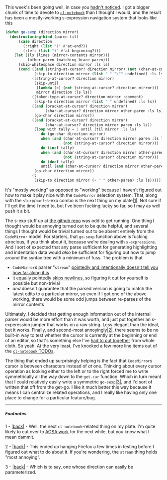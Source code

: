 This week's been going well, in case you [hadn't noticed](https://github.com/Inaimathi/cl-notebook/commits?author=Inaimathi). I got a bigger chunk of time to devote to [`cl-notebook`](https://github.com/Inaimathi/cl-notebook) than I thought I would, and the result has been a mostly-working s-expression navigation system that looks like this

```lisp
(defun go-sexp (direction mirror)
  (destructuring-bind (paren til)
      (case direction
        (:right (list "(" #'at-end?))
        (:left (list ")" #'at-beginning?)))
    (let ((ls (lines (mirror-contents mirror)))
          (other-paren (matching-brace paren)))
      (skip-whitespace direction mirror :ls ls)
      (cond ((and (string-at-cursor? direction mirror) (not (char-at-cursor? direction mirror "\"" :ls ls)))
             (skip-to direction mirror (list " " "\"" undefined) :ls ls))
            ((string-at-cursor? direction mirror)
             (skip-until 
              (lambda (c) (not (string-at-cursor? direction mirror)))
              mirror direction :ls ls))
            ((token-type-at-cursor? direction mirror :comment)
             (skip-to direction mirror (list " " undefined) :ls ls))
            ((and (bracket-at-cursor? direction mirror)
                  (char-at-cursor? direction mirror other-paren :ls ls))
             (go-char direction mirror))
            ((and (bracket-at-cursor? direction mirror)
                  (char-at-cursor? direction mirror paren :ls ls))
             (loop with tally = 1 until (til mirror :ls ls)
                do (go-char direction mirror)
                when (and (char-at-cursor? direction mirror paren :ls ls) 
                          (not (string-at-cursor? direction mirror))) 
                do (incf tally)
                when (and (char-at-cursor? direction mirror other-paren :ls ls)
                          (not (string-at-cursor? direction mirror)))
                do (decf tally)
                until (and (char-at-cursor? direction mirror other-paren :ls ls) (= 0 tally)))
             (go-char direction mirror))
            (t 
             (skip-to direction mirror (+ " " other-paren) :ls ls))))))
```

It's "mostly working" as opposed to "working" because I haven't figured out how to make it play nice with the `CodeMirror` selection system. That, along with the `slurp`/`barf`-s-exp combo is the next thing on my plate<a name="note-Thu-Aug-14-173707EDT-2014"></a>[|1|](#foot-Thu-Aug-14-173707EDT-2014). Not sure if I'll get the time I need to, but I've been fucking lucky so far, so I may as well push it a bit.

The s-exp stuff up at [the github repo](https://github.com/Inaimathi/cl-notebook/blob/master/front-end.lisp#L619-L788) was odd to get running. One thing I thought would be annoying turned out to be quite helpful, and several things I thought would be trivial turned out to be absent entirely from the `CodeMirror` model. For starters, that `go-sexp` function above is fucking atrocious, if you think about it, because we're dealing with `s-expressions`. And I sort of expected that any parse sufficient for generating highlighting and indentation data would *also* be sufficient for figuring out how to jump around the syntax tree with a minimum of fuss. The problem is that


-   `CodeMirror`s parser "`stream`" [pointedly and intentionally doesn't tell you how far along it is](https://groups.google.com/forum/#!topic/codemirror/Uv41kb0GII8)
-   it equally pointedly [skips newlines](http://codemirror.net/doc/manual.html#modeapi), so figuring it out for yourself is possible but non-trivial
-   *and* doesn't guarantee that the parsed version is going to match the latest edits to a particular mirror, so even if I got one of the above working, there would be some odd jumps between re-parses of the mirror contents


Ultimately, I decided that getting enough information out of the internal parser would be more effort than it was worth, and just put together an s-experession jumper that works on a raw string. Less elegant than the ideal, but it works. Finally, and second-most annoyingly<a name="note-Thu-Aug-14-173713EDT-2014"></a>[|2|](#foot-Thu-Aug-14-173713EDT-2014), there seems to be no built-in way to test whether the cursor is currently at the beginning or end of an editor, so that's something else I've [had to put together](https://github.com/Inaimathi/cl-notebook/blob/master/front-end.lisp#L634-L642) from whole cloth. So yeah. At the very least, I've knocked a few more line items out of the [`cl-notebook` TODOs](https://github.com/Inaimathi/cl-notebook#todo).

The thing that ended up surprisingly helping is the fact that `CodeMirror`s cursor is between characters instead of *at* one. Thinking about every cursor operation as looking either to the left or to the right forced me to write symmetrically all the way down to the `get-cur` function. Which in turn meant that I could relatively easily write a symmetric `go-sexp`<a name="note-Thu-Aug-14-173716EDT-2014"></a>[|3|](#foot-Thu-Aug-14-173716EDT-2014), and I'd sort of written that off from the get-go. I like it much better this way because it means I can centralize related operations, and I really like having only one place to change for a particular feature/bug.


* * *
##### Footnotes

1 - <a name="foot-Thu-Aug-14-173707EDT-2014"></a>[|back|](#note-Thu-Aug-14-173707EDT-2014) - Well, the next `cl-notebook`-related thing on my plate. I'm quite likely to cut over to [AOSA work](https://github.com/Inaimathi/500lines/blob/master/event-driven-web-server/writeup.md) for the next while, but you know what I mean dammit.

2 - <a name="foot-Thu-Aug-14-173713EDT-2014"></a>[|back|](#note-Thu-Aug-14-173713EDT-2014) - This ended up hanging Firefox a few times in testing before I figured out what to do about it. If you're wondering, the `stream` thing holds "most annoying".

3 - <a name="foot-Thu-Aug-14-173716EDT-2014"></a>[|back|](#note-Thu-Aug-14-173716EDT-2014) - Which is to say, one whose direction can easily be parameterized.
